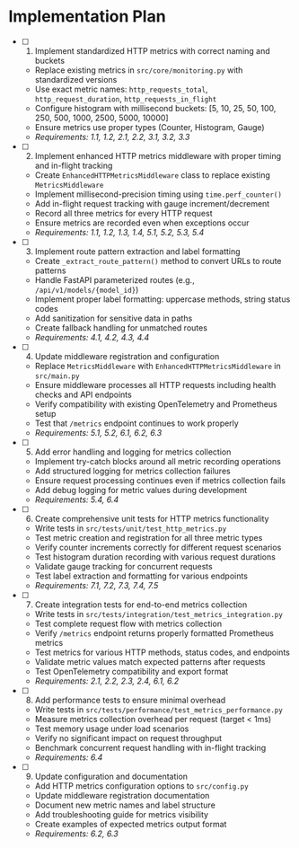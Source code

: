 # Implementation Plan

- [ ] 1. Implement standardized HTTP metrics with correct naming and buckets
  - Replace existing metrics in `src/core/monitoring.py` with standardized versions
  - Use exact metric names: `http_requests_total`, `http_request_duration`, `http_requests_in_flight`
  - Configure histogram with millisecond buckets: [5, 10, 25, 50, 100, 250, 500, 1000, 2500, 5000, 10000]
  - Ensure metrics use proper types (Counter, Histogram, Gauge)
  - _Requirements: 1.1, 1.2, 2.1, 2.2, 3.1, 3.2, 3.3_

- [ ] 2. Implement enhanced HTTP metrics middleware with proper timing and in-flight tracking
  - Create `EnhancedHTTPMetricsMiddleware` class to replace existing `MetricsMiddleware`
  - Implement millisecond-precision timing using `time.perf_counter()`
  - Add in-flight request tracking with gauge increment/decrement
  - Record all three metrics for every HTTP request
  - Ensure metrics are recorded even when exceptions occur
  - _Requirements: 1.1, 1.2, 1.3, 1.4, 5.1, 5.2, 5.3, 5.4_

- [ ] 3. Implement route pattern extraction and label formatting
  - Create `_extract_route_pattern()` method to convert URLs to route patterns
  - Handle FastAPI parameterized routes (e.g., `/api/v1/models/{model_id}`)
  - Implement proper label formatting: uppercase methods, string status codes
  - Add sanitization for sensitive data in paths
  - Create fallback handling for unmatched routes
  - _Requirements: 4.1, 4.2, 4.3, 4.4_

- [ ] 4. Update middleware registration and configuration
  - Replace `MetricsMiddleware` with `EnhancedHTTPMetricsMiddleware` in `src/main.py`
  - Ensure middleware processes all HTTP requests including health checks and API endpoints
  - Verify compatibility with existing OpenTelemetry and Prometheus setup
  - Test that `/metrics` endpoint continues to work properly
  - _Requirements: 5.1, 5.2, 6.1, 6.2, 6.3_

- [ ] 5. Add error handling and logging for metrics collection
  - Implement try-catch blocks around all metric recording operations
  - Add structured logging for metrics collection failures
  - Ensure request processing continues even if metrics collection fails
  - Add debug logging for metric values during development
  - _Requirements: 5.4, 6.4_

- [ ] 6. Create comprehensive unit tests for HTTP metrics functionality
  - Write tests in `src/tests/unit/test_http_metrics.py`
  - Test metric creation and registration for all three metric types
  - Verify counter increments correctly for different request scenarios
  - Test histogram duration recording with various request durations
  - Validate gauge tracking for concurrent requests
  - Test label extraction and formatting for various endpoints
  - _Requirements: 7.1, 7.2, 7.3, 7.4, 7.5_

- [ ] 7. Create integration tests for end-to-end metrics collection
  - Write tests in `src/tests/integration/test_metrics_integration.py`
  - Test complete request flow with metrics collection
  - Verify `/metrics` endpoint returns properly formatted Prometheus metrics
  - Test metrics for various HTTP methods, status codes, and endpoints
  - Validate metric values match expected patterns after requests
  - Test OpenTelemetry compatibility and export format
  - _Requirements: 2.1, 2.2, 2.3, 2.4, 6.1, 6.2_

- [ ] 8. Add performance tests to ensure minimal overhead
  - Write tests in `src/tests/performance/test_metrics_performance.py`
  - Measure metrics collection overhead per request (target < 1ms)
  - Test memory usage under load scenarios
  - Verify no significant impact on request throughput
  - Benchmark concurrent request handling with in-flight tracking
  - _Requirements: 6.4_

- [ ] 9. Update configuration and documentation
  - Add HTTP metrics configuration options to `src/config.py`
  - Update middleware registration documentation
  - Document new metric names and label structure
  - Add troubleshooting guide for metrics visibility
  - Create examples of expected metrics output format
  - _Requirements: 6.2, 6.3_
